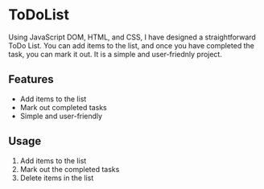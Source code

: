 # ToDoList

Using JavaScript DOM, HTML, and CSS, I have designed a straightforward ToDo List.
You can add items to the list, and once you have completed the task, you can mark it out.
It is a simple and user-friednly project.

## Features

- Add items to the list
- Mark out completed tasks
- Simple and user-friendly

## Usage
1. Add items to the list
2. Mark out the completed tasks
3. Delete items in the list
